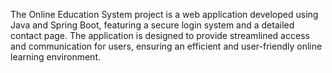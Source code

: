 The Online Education System project is a web application developed using Java and Spring Boot, featuring a secure login system and a detailed contact page. The application is designed to provide streamlined access and communication for users, ensuring an efficient and user-friendly online learning environment.
